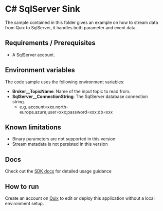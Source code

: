 # C# SqlServer Sink

The sample contained in this folder gives an example on how to stream data from Quix to SqlServer, it handles both parameter and event data.

## Requirements / Prerequisites
 - A SqlServer account.

## Environment variables

The code sample uses the following environment variables:

- **Broker__TopicName**: Name of the input topic to read from.
- **SqlServer__ConnectionString**: The SqlServer database connection string. 
  - e.g. account=xxx.north-europe.azure;user=xxx;password=xxx;db=xxx

## Known limitations 
- Binary parameters are not supported in this version
- Stream metadata is not persisted in this version

## Docs
Check out the [SDK docs](https://quix.ai/docs/sdk/introduction.html) for detailed usage guidance

## How to run
Create an account on [Quix](https://portal.platform.quix.ai/self-sign-up?xlink=github) to edit or deploy this application without a local environment setup.
